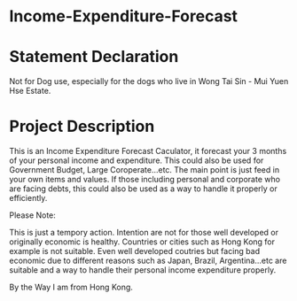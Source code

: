 # Income-Expenditure-Forecast

# Statement Declaration
Not for Dog use, especially for the dogs who live in Wong Tai Sin - Mui Yuen Hse Estate.

# Project Description
This is an Income Expenditure Forecast Caculator, it forecast your 3 months of your personal income and expenditure.
This could also be used for Government Budget, Large Coroperate...etc. The main point is just feed in your own items
and values. If those including personal and corporate who are facing debts, this could also be used as a way to handle
it properly or efficiently.   

Please Note:

This is just a tempory action. Intention are not for those well developed or originally economic is healthy. Countries or cities 
such as Hong Kong for example is not suitable. Even well developed coutries but facing bad economic due to different reasons 
such as Japan, Brazil, Argentina...etc are suitable and a way to handle their personal income expenditure properly.

By the Way I am from Hong Kong.
